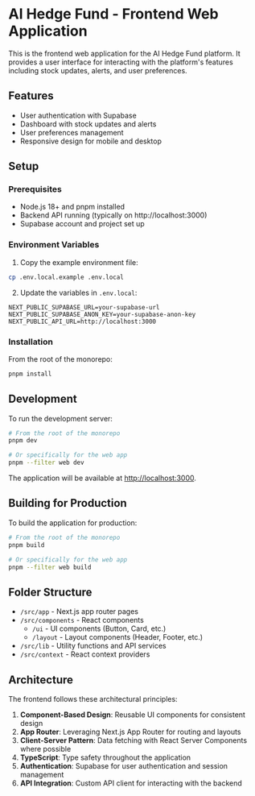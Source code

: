 # AI Hedge Fund - Frontend Web Application

This is the frontend web application for the AI Hedge Fund platform. It provides a user interface for interacting with the platform's features including stock updates, alerts, and user preferences.

## Features

- User authentication with Supabase
- Dashboard with stock updates and alerts
- User preferences management
- Responsive design for mobile and desktop

## Setup

### Prerequisites

- Node.js 18+ and pnpm installed
- Backend API running (typically on http://localhost:3000)
- Supabase account and project set up

### Environment Variables

1. Copy the example environment file:

```bash
cp .env.local.example .env.local
```

2. Update the variables in `.env.local`:

```
NEXT_PUBLIC_SUPABASE_URL=your-supabase-url
NEXT_PUBLIC_SUPABASE_ANON_KEY=your-supabase-anon-key
NEXT_PUBLIC_API_URL=http://localhost:3000
```

### Installation

From the root of the monorepo:

```bash
pnpm install
```

## Development

To run the development server:

```bash
# From the root of the monorepo
pnpm dev

# Or specifically for the web app
pnpm --filter web dev
```

The application will be available at [http://localhost:3000](http://localhost:3000).

## Building for Production

To build the application for production:

```bash
# From the root of the monorepo
pnpm build

# Or specifically for the web app
pnpm --filter web build
```

## Folder Structure

- `/src/app` - Next.js app router pages
- `/src/components` - React components
  - `/ui` - UI components (Button, Card, etc.)
  - `/layout` - Layout components (Header, Footer, etc.)
- `/src/lib` - Utility functions and API services
- `/src/context` - React context providers

## Architecture

The frontend follows these architectural principles:

1. **Component-Based Design**: Reusable UI components for consistent design
2. **App Router**: Leveraging Next.js App Router for routing and layouts
3. **Client-Server Pattern**: Data fetching with React Server Components where possible
4. **TypeScript**: Type safety throughout the application
5. **Authentication**: Supabase for user authentication and session management
6. **API Integration**: Custom API client for interacting with the backend 